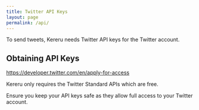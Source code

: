 ```yaml
---
title: Twitter API Keys
layout: page
permalink: /api/
---
```

To send tweets, Kereru needs Twitter API keys for the Twitter account.

## Obtaining API Keys

<https://developer.twitter.com/en/apply-for-access>

Kereru only requires the Twitter Standard APIs which are free.

Ensure you keep your API keys safe as they allow full access to your Twitter account.

